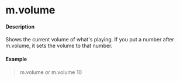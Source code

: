 # m.volume

#### Description

Shows the current volume of what's playing. If you put a number after m.volume, it sets the volume to that number.

#### Example

> m.volume *or* m.volume 10
